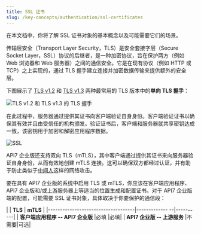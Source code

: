 ```yaml
---
title: SSL 证书
slug: /key-concepts/authentication/ssl-certificates
---
```


在本文档中，你将了解 SSL 证书对象的基本概念以及可能需要它们的场景。

传输层安全（Transport Layer Security，TLS）是安全套接字层（Secure Socket Layer，SSL）协议的后继者，是一种加密协议，旨在保护两方（例如 Web 浏览器和 Web 服务器）之间的通信安全。它是在现有协议（例如 HTTP 或 TCP）之上实现的，通过 TLS 握手建立连接并加密数据传输来提供额外的安全层。

下图展示了 [TLS v1.2](https://www.rfc-editor.org/rfc/rfc5246) 和 [TLS v1.3](https://www.rfc-editor.org/rfc/rfc8446) 两种最常用的 TLS 版本中的**单向 TLS 握手**：

<div style={{textAlign: 'center'}}>
<img
  src="https://static.apiseven.com/uploads/2023/08/24/OtRgQadG_acvck7tc_handshake.svg"
  alt="TLS v1.2 和 TLS v1.3 的 TLS 握手"
  宽度="75%"/>
</div>

在此过程中，服务器通过提供其证书向客户端验证自身身份。客户端验证证书以确保其有效并且由受信任的机构颁发。验证证书后，客户端和服务器就共享密钥达成一致，该密钥用于加密和解密应用程序数据。

![SSL](https://static.apiseven.com/uploads/2024/03/19/hUPCVsL3_SSL%20%E6%A6%82%E5%BF%B5.png)

API7 企业版还支持双向 TLS（mTLS），其中客户端通过提供其证书来向服务器验证自身身份，从而有效地创建 mTLS 连接。这可以确保双方都经过认证，并有助于防止类似于[中间人](https://zh.wikipedia.org/wiki/%E4%B8%AD%E9%97%B4%E4%BA%BA%E6%94%BB%E5%87%BB)这样的网络攻击。

要在具有 API7 企业版的系统中启用 TLS 或 mTLS，你应该在客户端应用程序、API7 企业版和/或上游服务器上等适当的位置生成和配置证书。对于 API7 企业版端的配置，可能需要 SSL 证书对象，具体取决于你要保护的通信段：

<div style={{textAlign: 'center', margin: 'auto'}}>

| | **TLS** | **mTLS** |
|------------------------------------|------------- --|----------|
| **客户端应用程序 -- API7 企业版** |必填 |必填|
| **API7 企业版 -- 上游服务** |不需要|可选|

</div>

[//]: <TODO: TLS、mTLS 操作指南>
[//]: <TODO: API、SSL>
[//]: <TODO: 如何在独立部署模式下启用 SSL>
[//]: <TODO：有关 TCP 上的 L4 TLS 的操作指南>
